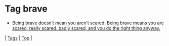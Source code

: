 <!--
title: Tag brave
date: 2020-06-28T15:26:59.438Z
tags:
-->
# Tag brave

 * [Being brave doesn’t mean you aren’t scared. Being brave means you are scared, really scared, badly scared, and you do the right thing anyway.](76519620383.md)

| [Tags](tags.md) | [Top](index.md) |
